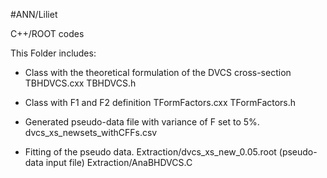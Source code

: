 #ANN/Liliet

C++/ROOT codes 

This Folder includes:

- Class with the theoretical formulation of the DVCS cross-section
  TBHDVCS.cxx        TBHDVCS.h

- Class with F1 and F2 definition
  TFormFactors.cxx      TFormFactors.h
  
- Generated pseudo-data file with variance of F set to 5%.
   dvcs_xs_newsets_withCFFs.csv

-  Fitting of the pseudo data.
   Extraction/dvcs_xs_new_0.05.root (pseudo-data input file)
   Extraction/AnaBHDVCS.C  
